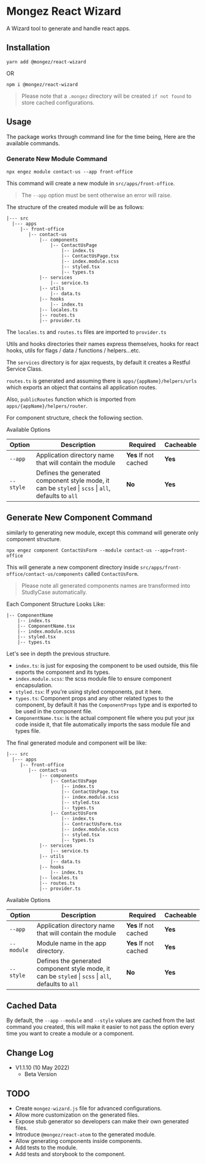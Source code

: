 # Mongez React Wizard

A Wizard tool to generate and handle react apps.


## Installation

`yarn add @mongez/react-wizard`

OR

`npm i @mongez/react-wizard`

> Please note that a `.mongez` directory will be created `if not found` to store cached configurations. 

## Usage

The package works through command line for the time being, Here are the available commands.

### Generate New Module Command

`npx engez module contact-us --app front-office`

This command will create a new module in `src/apps/front-office`.

> The `--app` option must be sent otherwise an error will raise.

The structure of the created module will be as follows:

```
|--- src
  |--- apps
     |-- front-office
        |-- contact-us
            |-- components
                |-- ContactUsPage
                    |-- index.ts
                    |-- ContactUsPage.tsx
                    |-- index.module.scss
                    |-- styled.tsx
                    |-- types.ts
            |-- services
                |-- service.ts
            |-- utils
                |-- data.ts
            |-- hooks
                |-- index.ts
            |-- locales.ts
            |-- routes.ts
            |-- provider.ts
```

The `locales.ts` and `routes.ts` files are imported to `provider.ts`

Utils and hooks directories their names express themselves, hooks for react hooks, utils for flags / data / functions / helpers...etc.

The `services` directory is for ajax requests, by default it creates a Restful Service Class.

`routes.ts` is generated and assuming there is `apps/{appName}/helpers/urls` which exports an object that contains all application routes.

Also, `publicRoutes` function which is imported from `apps/{appName}/helpers/router`.

For component structure, check the following section.

Available Options

| Option    	| Description                                                                                          	| Required 	| Cacheable	|
|-----------	|------------------------------------------------------------------------------------------------------	|----------	|----------	|
| `--app`    	| Application directory name that will contain the module                                              	| **Yes** If not cached  	| **Yes**  	|
| `--style` 	| Defines the generated component style mode, it can be `styled` \| `scss` \| `all`, defaults to `all` 	| **No**   	| **Yes**  	|

## Generate New Component Command

similarly to generating new module, except this command will generate only component structure.

`npx engez component ContactUsForm --module contact-us --app=front-office`

This will generate a new component directory inside `src/apps/front-office/contact-us/components` called `ContactUsForm`.

> Please note all generated components names are transformed into StudlyCase automatically.

Each Component Structure Looks Like:

```
|-- ComponentName
    |-- index.ts
    |-- ComponentName.tsx
    |-- index.module.scss
    |-- styled.tsx
    |-- types.ts
```

Let's see in depth the previous structure.

- `index.ts`: is just for exposing the component to be used outside, this file exports the component and its types.
- `index.module.scss`: the scss module file to ensure component encapsulation.
- `styled.tsx`: If you're using styled components, put it here.
- `types.ts`: Component props and any other related types to the component, by default it has the `ComponentProps` type and is exported to be used in the component file.
- `ComponentName.tsx`: is the actual component file where you put your jsx code inside it, that file automatically imports the sass module file and types file.

The final generated module and component will be like:

```
|--- src
  |--- apps
     |-- front-office
        |-- contact-us
            |-- components
                |-- ContactUsPage
                    |-- index.ts
                    |-- ContactUsPage.tsx
                    |-- index.module.scss
                    |-- styled.tsx
                    |-- types.ts
                |-- ContactUsForm
                    |-- index.ts
                    |-- ContractUsForm.tsx
                    |-- index.module.scss
                    |-- styled.tsx
                    |-- types.ts
            |-- services
                |-- service.ts
            |-- utils
                |-- data.ts
            |-- hooks
                |-- index.ts
            |-- locales.ts
            |-- routes.ts
            |-- provider.ts
```
Available Options

| Option    	| Description                                                                                          	| Required 	| Cacheable	|
|-----------	|------------------------------------------------------------------------------------------------------	|----------	|----------	|
| `--app`    	| Application directory name that will contain the module                                              	| **Yes** If not cached  	| **Yes**  	|
| `--module` 	| Module name in the app directory. 	| **Yes** If not cached  	| **Yes**  	|
| `--style` 	| Defines the generated component style mode, it can be `styled` \| `scss` \| `all`, defaults to `all` 	| **No**   	| **Yes**  	|


## Cached Data

By default, the `--app` `--module` and `--style` values are cached from the last command you created, this will make it easier to not pass the option every time you want to create a module or a component.

## Change Log

- V1.1.10 (10 May 2022)
    - Beta Version

## TODO

- Create `mongez-wizard.js` file for advanced configurations.
- Allow more customization on the generated files.
- Expose stub generator so developers can make their own generated files.
- Introduce `@mongez/react-atom` to the generated module.
- Allow generating components inside components.
- Add tests to the module.
- Add tests and storybook to the component.